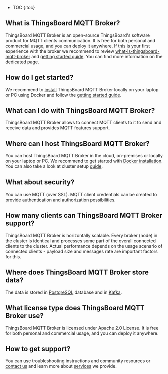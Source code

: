 * TOC
{:toc}


## What is ThingsBoard MQTT Broker?

ThingsBoard MQTT Broker is an open-source ThingsBoard's software product for MQTT clients communication.
It is free for both personal and commercial usage, and you can deploy it anywhere.
If this is your first experience with the broker we recommend to review [what-is-thingsboard-mqtt-broker](/docs/mqtt-broker/getting-started-guides/what-is-thingsboard-mqtt-broker/) 
and [getting started guide](/docs/mqtt-broker/getting-started/). You can find more information on the dedicated page.

## How do I get started?

We recommend to [install](/docs/mqtt-broker/install/installation-options/) ThingsBoard MQTT Broker locally on your laptop or PC using Docker
and follow the [getting started guide](/docs/mqtt-broker/getting-started/).

## What can I do with ThingsBoard MQTT Broker?

ThingsBoard MQTT Broker allows to connect MQTT clients to it to send and receive data and provides MQTT features support.

## Where can I host ThingsBoard MQTT Broker?

You can host ThingsBoard MQTT Broker in the cloud, on-premises or locally on your laptop or PC. 
We recommend to get started with [Docker installation](/docs/mqtt-broker/install/docker/). 
You can also take a look at cluster setup [guide](/docs/mqtt-broker/install/cluster/docker-compose-setup/).

## What about security?

You can use MQTT (over SSL).
MQTT client credentials can be created to provide authentication and authorization possibilities.

## How many clients can ThingsBoard MQTT Broker support?

ThingsBoard MQTT Broker is horizontally scalable. Every broker (node) in the cluster is identical and processes some part of the overall connected clients to the cluster.
Actual performance depends on the usage scenario of connected clients - payload size and messages rate are important factors for this.
  
## Where does ThingsBoard MQTT Broker store data?

The data is stored in [PostgreSQL](https://www.postgresql.org/) database and in [Kafka](https://kafka.apache.org/).

## What license type does ThingsBoard MQTT Broker use?

ThingsBoard MQTT Broker is licensed under Apache 2.0 License. It is free for both personal and commercial usage, and you can deploy it anywhere.
 
## How to get support?

You can use troubleshooting instructions and community resources or [contact us](/docs/contact-us) and learn more about [services](/docs/services/) we provide.
